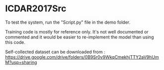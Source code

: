 # ICDAR2017Src
To test the system, run the "Script.py" file in the demo folder. 

Training code is mostly for reference only. It's not well documented or commented and it would be easier to re-implement the model than using this code. 

Self-collected dataset can be downloaded from : https://drive.google.com/drive/folders/0B9Sr0v9WkqCmekhjTTY2aV9hUmM?usp=sharing


